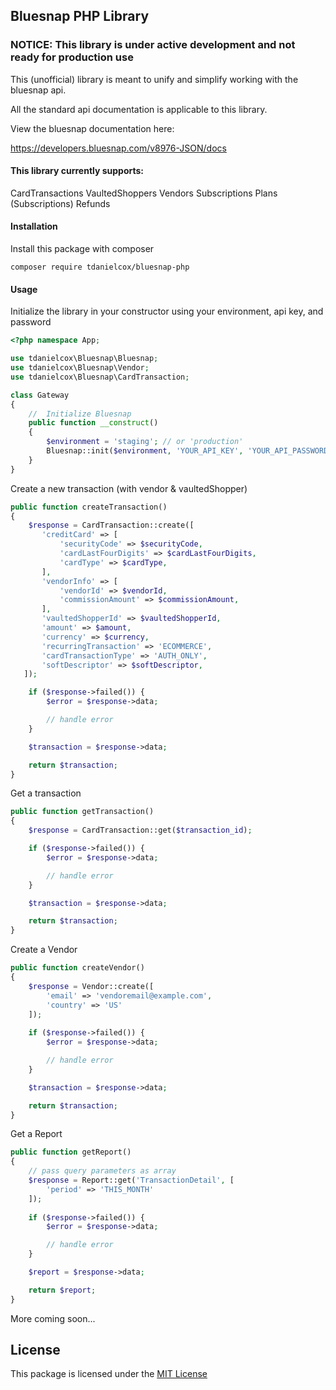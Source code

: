 ## Bluesnap PHP Library

### NOTICE: This library is under active development and not ready for production use

This (unofficial) library is meant to unify and simplify working with the bluesnap api. 

All the standard api documentation is applicable to this library. 

View the bluesnap documentation here:

https://developers.bluesnap.com/v8976-JSON/docs

#### This library currently supports:

CardTransactions
VaultedShoppers
Vendors
Subscriptions
Plans (Subscriptions)
Refunds

#### Installation

Install this package with composer

```shell
composer require tdanielcox/bluesnap-php
```

#### Usage

Initialize the library in your constructor using your environment, api key, and password

```php
<?php namespace App;

use tdanielcox\Bluesnap\Bluesnap;
use tdanielcox\Bluesnap\Vendor;
use tdanielcox\Bluesnap\CardTransaction;

class Gateway 
{
    //  Initialize Bluesnap
    public function __construct() 
    {
        $environment = 'staging'; // or 'production'        
        Bluesnap::init($environment, 'YOUR_API_KEY', 'YOUR_API_PASSWORD');
    }
}
```

Create a new transaction (with vendor & vaultedShopper)

```php    
public function createTransaction()
{        
    $response = CardTransaction::create([
       'creditCard' => [
           'securityCode' => $securityCode,
           'cardLastFourDigits' => $cardLastFourDigits,
           'cardType' => $cardType,
       ],
       'vendorInfo' => [
           'vendorId' => $vendorId,
           'commissionAmount' => $commissionAmount,
       ],
       'vaultedShopperId' => $vaultedShopperId,
       'amount' => $amount,
       'currency' => $currency,
       'recurringTransaction' => 'ECOMMERCE',
       'cardTransactionType' => 'AUTH_ONLY',
       'softDescriptor' => $softDescriptor,
   ]);

    if ($response->failed()) {
        $error = $response->data;

        // handle error
    }

    $transaction = $response->data;

    return $transaction;
}
```

Get a transaction

```php    
public function getTransaction()
{        
    $response = CardTransaction::get($transaction_id);

    if ($response->failed()) {
        $error = $response->data;

        // handle error
    }

    $transaction = $response->data;

    return $transaction;
}
```

Create a Vendor

```php
public function createVendor()
{
    $response = Vendor::create([
        'email' => 'vendoremail@example.com',
        'country' => 'US'
    ]);
    
    if ($response->failed()) {
        $error = $response->data;

        // handle error
    }

    $transaction = $response->data;

    return $transaction;
}
```

Get a Report

```php
public function getReport()
{
    // pass query parameters as array
    $response = Report::get('TransactionDetail', [
        'period' => 'THIS_MONTH'
    ]);
    
    if ($response->failed()) {
        $error = $response->data;

        // handle error
    }

    $report = $response->data;

    return $report;
}
```

More coming soon...

## License
This package is licensed under the [MIT License](https://github.com/tdanielcox/bluesnap-php/blob/master/LICENSE)

